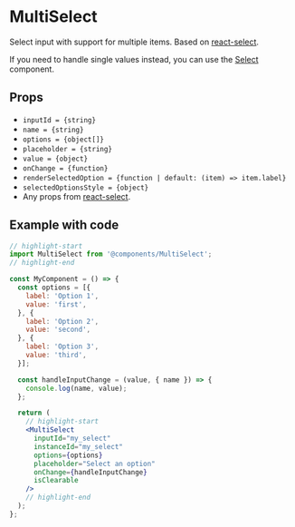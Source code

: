# MultiSelect

Select input with support for multiple items. Based on [react-select](https://react-select.com/).

If you need to handle single values instead, you can use the [Select](Select) component.

## Props

* `inputId = {string}`
* `name = {string}`
* `options = {object[]}`
* `placeholder = {string}`
* `value = {object}`
* `onChange = {function}`
* `renderSelectedOption = {function | default: (item) => item.label}`
* `selectedOptionsStyle = {object}`
* Any props from [react-select](https://react-select.com/).

## Example with code

```jsx
// highlight-start
import MultiSelect from '@components/MultiSelect';
// highlight-end

const MyComponent = () => {
  const options = [{
    label: 'Option 1',
    value: 'first',
  }, {
    label: 'Option 2',
    value: 'second',
  }, {
    label: 'Option 3',
    value: 'third',
  }];

  const handleInputChange = (value, { name }) => {
    console.log(name, value);
  };

  return (
    // highlight-start
    <MultiSelect
      inputId="my_select"
      instanceId="my_select"
      options={options}
      placeholder="Select an option"
      onChange={handleInputChange}
      isClearable
    />
    // highlight-end
  );
};
```
